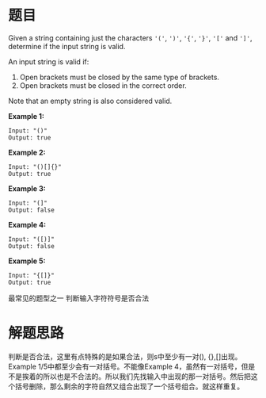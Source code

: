 # 题目

Given a string containing just the characters `'('`, `')'`, `'{'`, `'}'`, `'['` and `']'`, determine if the input string is valid.

An input string is valid if:

1. Open brackets must be closed by the same type of brackets.
2. Open brackets must be closed in the correct order.

Note that an empty string is also considered valid.

**Example 1:**

```
Input: "()"
Output: true
```

**Example 2:**

```
Input: "()[]{}"
Output: true
```

**Example 3:**

```
Input: "(]"
Output: false
```

**Example 4:**

```
Input: "([)]"
Output: false
```

**Example 5:**

```
Input: "{[]}"
Output: true
```

最常见的题型之一 判断输入字符符号是否合法

# 解题思路

判断是否合法，这里有点特殊的是如果合法，则s中至少有一对(), {},[]出现。Example 1/5中都至少会有一对括号。不能像Example 4，虽然有一对括号，但是不是挨着的所以也是不合法的。所以我们先找输入中出现的那一对括号。然后把这个括号删除，那么剩余的字符自然又组合出现了一个括号组合。就这样重复。